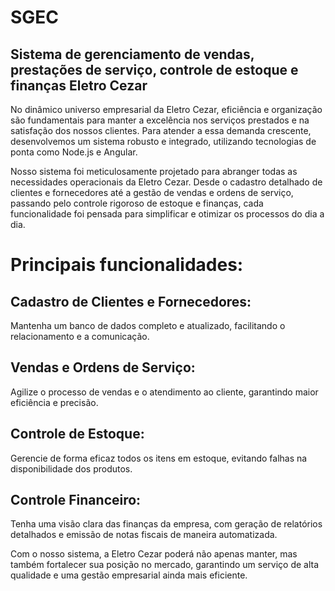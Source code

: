 # SGEC
 
## Sistema de gerenciamento de vendas, prestações de serviço, controle de estoque e finanças Eletro Cezar
 
No dinâmico universo empresarial da Eletro Cezar, eficiência e organização são fundamentais para manter a excelência nos serviços prestados e na satisfação dos nossos clientes. Para atender a essa demanda crescente, desenvolvemos um sistema robusto e integrado, utilizando tecnologias de ponta como Node.js e Angular. 

Nosso sistema foi meticulosamente projetado para abranger todas as necessidades operacionais da Eletro Cezar. Desde o cadastro detalhado de clientes e fornecedores até a gestão de vendas e ordens de serviço, passando pelo controle rigoroso de estoque e finanças, cada funcionalidade foi pensada para simplificar e otimizar os processos do dia a dia.

# Principais funcionalidades:

## Cadastro de Clientes e Fornecedores:
Mantenha um banco de dados completo e atualizado, facilitando o relacionamento e a comunicação.

## Vendas e Ordens de Serviço:
Agilize o processo de vendas e o atendimento ao cliente, garantindo maior eficiência e precisão.

## Controle de Estoque:
Gerencie de forma eficaz todos os itens em estoque, evitando falhas na disponibilidade dos produtos.

## Controle Financeiro:
Tenha uma visão clara das finanças da empresa, com geração de relatórios detalhados e emissão de notas fiscais de maneira automatizada.

Com o nosso sistema, a Eletro Cezar poderá não apenas manter, mas também fortalecer sua posição no mercado, garantindo um serviço de alta qualidade e uma gestão empresarial ainda mais eficiente.
